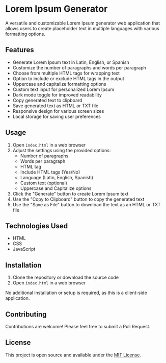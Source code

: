 # Lorem Ipsum Generator

A versatile and customizable Lorem Ipsum generator web application that allows users to create placeholder text in multiple languages with various formatting options.

## Features

- Generate Lorem Ipsum text in Latin, English, or Spanish
- Customize the number of paragraphs and words per paragraph
- Choose from multiple HTML tags for wrapping text
- Option to include or exclude HTML tags in the output
- Uppercase and capitalize formatting options
- Custom text input for personalized Lorem Ipsum
- Dark mode toggle for improved readability
- Copy generated text to clipboard
- Save generated text as HTML or TXT file
- Responsive design for various screen sizes
- Local storage for saving user preferences

## Usage

1. Open `index.html` in a web browser
2. Adjust the settings using the provided options:
   - Number of paragraphs
   - Words per paragraph
   - HTML tag
   - Include HTML tags (Yes/No)
   - Language (Latin, English, Spanish)
   - Custom text (optional)
   - Uppercase and Capitalize options
3. Click the "Generate" button to create Lorem Ipsum text
4. Use the "Copy to Clipboard" button to copy the generated text
5. Use the "Save as File" button to download the text as an HTML or TXT file

## Technologies Used

- HTML
- CSS
- JavaScript

## Installation

1. Clone the repository or download the source code
2. Open `index.html` in a web browser

No additional installation or setup is required, as this is a client-side application.

## Contributing

Contributions are welcome! Please feel free to submit a Pull Request.

## License

This project is open source and available under the [MIT License](LICENSE).